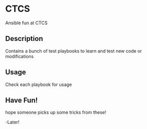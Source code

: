 # CTCS
Ansible fun at CTCS

## Description
Contains a bunch of test playbooks to learn and test new code or modifications

## Usage
Check each playbook for usage

## Have Fun!
hope someone picks up some tricks from these!

-Later!
